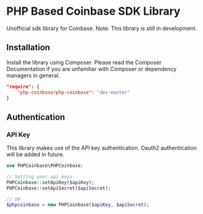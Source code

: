 # PHP Based Coinbase SDK Library

Unofficial sdk library for Coinbase.
Note: This library is still in development.

## Installation

Install the library using Composer. Please read the Composer Documentation if you are unfamiliar with Composer or dependency managers in general.

```json
"require": {
    "php-coinbase/php-coinbase": "dev-master"
}
```
## Authentication

### API Key

This library makes use of the API key authentication. Oauth2 authentication will be added in future.

```php
use PHPCoinbase\PHPCoinbase;

// Setting your api keys
PHPCoinbase::setApiKey($apiKey);
PHPCoinbase::setApiSecret($apiSecret);

// OR
$phpcoinbase = new PHPCoinbase($apiKey, $apiSecret);
```